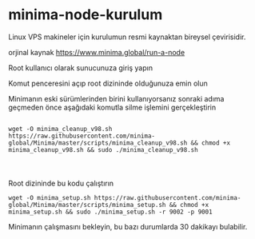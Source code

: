 # minima-node-kurulum

Linux VPS makineler için kurulumun resmi kaynaktan bireysel çevirisidir.

orjinal kaynak https://www.minima.global/run-a-node



Root kullanıcı olarak sunucunuza giriş yapın

Komut penceresini açıp root dizininde olduğunuza emin olun

Minimanın eski sürümlerinden birini kullanıyorsanız sonraki adıma geçmeden önce aşağıdaki komutla silme işlemini gerçekleştirin <br>

<code>
wget -O minima_cleanup_v98.sh https://raw.githubusercontent.com/minima-global/Minima/master/scripts/minima_cleanup_v98.sh && chmod +x minima_cleanup_v98.sh && sudo ./minima_cleanup_v98.sh
</code>


<br>
<br>
<br>
Root dizininde bu kodu çalıştırın<br>
<code>
wget -O minima_setup.sh https://raw.githubusercontent.com/minima-global/Minima/master/scripts/minima_setup.sh && chmod +x minima_setup.sh && sudo ./minima_setup.sh -r 9002 -p 9001
</code>

Minimanın çalışmasını bekleyin, bu bazı durumlarda 30 dakikayı bulabilir.

